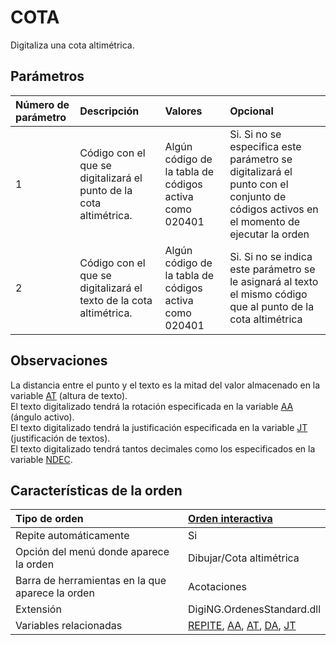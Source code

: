 # COTA

Digitaliza una cota altimétrica.

## Parámetros

| Número de parámetro | Descripción | Valores | Opcional |
| :--- | :--- | :--- | :--- |
| 1 | Código con el que se digitalizará el punto de la cota altimétrica. | Algún código de la tabla de códigos activa como 020401 | Si. Si no se especifica este parámetro se digitalizará el punto con el conjunto de códigos activos en el momento de ejecutar la orden |
| 2 | Código con el que se digitalizará el texto de la cota altimétrica. | Algún código de la tabla de códigos activa como 020401 | Si. Si no se indica este parámetro se le asignará al texto el mismo código que al punto de la cota altimétrica |

## Observaciones

La distancia entre el punto y el texto es la mitad del valor almacenado en la variable [AT](https://github.com/digi21/docs/tree/7fc627c885c16fb88afc7cc05a6df2a2f4a54563/digi3d-net/referencia/digi3d.net/ventana-de-dibujo/ordenes/c/AT.html) \(altura de texto\).  
El texto digitalizado tendrá la rotación especificada en la variable [AA](https://github.com/digi21/docs/tree/7fc627c885c16fb88afc7cc05a6df2a2f4a54563/digi3d-net/referencia/digi3d.net/ventana-de-dibujo/ordenes/c/AA.html) \(ángulo activo\).  
El texto digitalizado tendrá la justificación especificada en la variable [JT](https://github.com/digi21/docs/tree/7fc627c885c16fb88afc7cc05a6df2a2f4a54563/digi3d-net/referencia/digi3d.net/ventana-de-dibujo/ordenes/c/JT.html) \(justificación de textos\).  
El texto digitalizado tendrá tantos decimales como los especificados en la variable [NDEC](https://github.com/digi21/docs/tree/7fc627c885c16fb88afc7cc05a6df2a2f4a54563/digi3d-net/referencia/digi3d.net/ventana-de-dibujo/ordenes/c/NDEC.html).

## Características de la orden

| Tipo de orden | [Orden interactiva](cota.md) |
| :--- | :--- |
| Repite automáticamente | Si |
| Opción del menú donde aparece la orden | Dibujar/Cota altimétrica |
| Barra de herramientas en la que aparece la orden | Acotaciones |
| Extensión | DigiNG.OrdenesStandard.dll |
| Variables relacionadas | [REPITE](https://github.com/digi21/docs/tree/7fc627c885c16fb88afc7cc05a6df2a2f4a54563/digi3d-net/referencia/digi3d.net/ventana-de-dibujo/ordenes/c/REPITE.html), [AA](https://github.com/digi21/docs/tree/7fc627c885c16fb88afc7cc05a6df2a2f4a54563/digi3d-net/referencia/digi3d.net/ventana-de-dibujo/ordenes/c/AA.html), [AT](https://github.com/digi21/docs/tree/7fc627c885c16fb88afc7cc05a6df2a2f4a54563/digi3d-net/referencia/digi3d.net/ventana-de-dibujo/ordenes/c/AT.html), [DA](https://github.com/digi21/docs/tree/7fc627c885c16fb88afc7cc05a6df2a2f4a54563/digi3d-net/referencia/digi3d.net/ventana-de-dibujo/ordenes/c/DA.html), [JT](https://github.com/digi21/docs/tree/7fc627c885c16fb88afc7cc05a6df2a2f4a54563/digi3d-net/referencia/digi3d.net/ventana-de-dibujo/ordenes/c/JT.html) |

